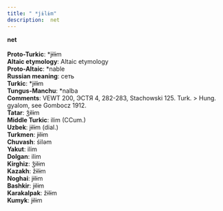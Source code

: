 ```yaml
---
title: " *jɨlɨm"
description:  net
---
```

<strong> net</strong><br><br>
<strong>Proto-Turkic</strong>:  *jɨlɨm<br>
<strong>Altaic etymology</strong>:  Altaic etymology<br>
<strong> Proto-Altaic</strong>:  *nable<br>
<strong>Russian meaning</strong>:  сеть<br>
<strong>Turkic</strong>:  *jɨlɨm<br>
<strong>Tungus-Manchu</strong>:  *nalba<br>
<strong>Comments</strong>:  VEWT 200, ЭСТЯ 4, 282-283, Stachowski 125. Turk. > Hung. gyalom, see Gombocz 1912.<br>
<strong>Tatar</strong>:  ǯɨlɨm<br>
<strong>Middle Turkic</strong>:  ilim (CCum.)<br>
<strong>Uzbek</strong>:  jɨlɨm (dial.)<br>
<strong>Turkmen</strong>:  jɨlɨm<br>
<strong>Chuvash</strong>:  śilǝm<br>
<strong>Yakut</strong>:  ilim<br>
<strong>Dolgan</strong>:  ilim<br>
<strong>Kirghiz</strong>:  ǯɨlɨm<br>
<strong>Kazakh</strong>:  žɨlɨm<br>
<strong>Noghai</strong>:  jɨlɨm<br>
<strong>Bashkir</strong>:  jɨlɨm<br>
<strong>Karakalpak</strong>:  žɨlɨm<br>
<strong>Kumyk</strong>:  jɨlɨm<br>


